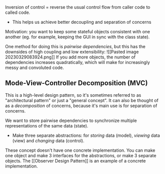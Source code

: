Inversion of control = reverse the usual control flow from caller code to called code. 
- This helps us achieve better decoupling and separation of concerns

Motivation: you want to keep some stateful objects consistent with one another (eg. for example, keeping the GUI in sync with the class state).

One method for doing this is *pairwise dependencies*, but this has the downsides of high coupling and low extensibility:
![[Pasted image 20230329083924.png]]
If you add more objects, the number of dependencies increases quadratically, which will make for increasingly messy and convoluted code.


## Mode-View-Controller Decomposition (MVC)
This is a high-level design pattern, so it's sometimes referred to as "architectural pattern" or just a "general concept". It can also be thought of as a *decomposition* of concerns, because it's main use is for separation of concerns. 

We want to store pairwise dependencies to synchronize multiple representations of the same data (state). 
- Make three separate abstractions: for *storing* data (model), *viewing* data (view) and *changing* data (control).

These concept doesn't have one concrete implementation. You can make one object and make 3 interfaces for the abstractions, or make 3 separate objects.
The [[Observer Design Pattern]] is an example of a concrete implementation. 